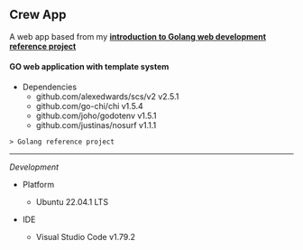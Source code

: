 ## Crew App

A web app based from my **[introduction to Golang web development reference project](https://github.com/xuoxod/go-app-template)**

#### GO web application with template system

- Dependencies
  - github.com/alexedwards/scs/v2 v2.5.1
  - github.com/go-chi/chi v1.5.4
  - github.com/joho/godotenv v1.5.1
  - github.com/justinas/nosurf v1.1.1

```
> Golang reference project

```

---

_Development_

- Platform

  - Ubuntu 22.04.1 LTS

- IDE
  - Visual Studio Code v1.79.2
